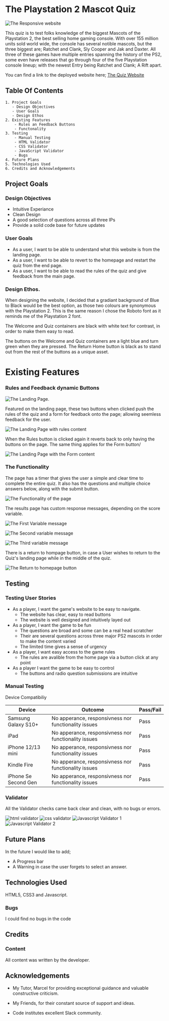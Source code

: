 # The Playstation 2 Mascot Quiz

![The Responsive website](./assets/images/isitresponsive.png)

This quiz is to test folks knowledge of the biggest Mascots of the Playstation 2, the best selling home gaming console. With over 155 million units sold world wide, the console has 
several notible mascots, but the three biggest are; Ratchet and Clank, Sly Cooper and Jak and Daxter. All three of these games have multiple entries spanning the history of the PS2, 
some even have releases that go through four of the five Playstation console lineup; with the newest Entry being Ratchet and Clank; A Rift apart. 

You can find a link to the deployed website here; [The Quiz Website](https://mikeyredmon.github.io/Retro-game-quiz/)

## Table Of Contents

    1. Project Goals
       - Design Objectives
       - User Goals
       - Design Ethos
    2. Existing Features
        - Rules an Feedback Buttons
        - Functonality
    3. Testing
        - Manual Testing
        - HTML Validator
        - CSS Validator
        - JavaScript Validator 
        - Bugs
    4. Future Plans
    5. Technologies Used
    6. Credits and Acknowledgements

## Project Goals

### Design Objectives

- Intuitive Experiance
- Clean Design
- A good selection of questions across all three IPs
- Provide a solid code base for future updates

### User Goals

- As a user, I want to be able to understand what this website is from the landing page. 
- As a user, I want to be able to revert to the homepage and restart the quiz from the end page. 
- As a user, I want to be able to read the rules of the quiz and give feedback from the main page. 

### Design Ethos. 

When designing the website, I decided that a gradiant background of Blue to Black would be the best option, as those two colours are synonymous with the Playstation 2. This is the same reason I chose the Roboto font as it reminds me of the Playstation 2 font. 

The Welcome and Quiz containers are black with white text for contrast, in order to make them easy to read. 

The buttons on the Welcome and Quiz containers are a light blue and turn green when they are pressed. The Return Home button is black as to stand out from the rest of the buttons as a unique asset. 

# Existing Features

### Rules and Feedback dynamic Buttons

![The Landing Page.](./assets/images/landingpage.png)

Featured on the landing page, these two buttons when clicked push the rules of the quiz and a form for feedback onto the page; allowing seemless feedback for the user. 

![The Landing Page with rules content](/assets/images/rules.png)

When the Rules button is clicked again it reverts back to only having the buttons on the page. The same thing applies for the Form button/ 

![The Landing Page with the Form content](/assets/images/feedbackform.png)

### The Functionality

The page has a timer that gives the user a simple and clear time to complete the entire quiz. It also has the questions and multiple choice answers below, along with the submit button. 

![The Functionality of the page](/assets/images/functionality.png)

The results page has custom response messages, depending on the score variable. 

![The First Variable message](/assets/images/variable1.png)

![The Second variable message](/assets/images/variable2.png)

![The Third variable message](/assets/images/variable3.png)

There is a return to hompage button, in case a User wishes to return to the Quiz's landing page while in the middle of the quiz. 

![The Return to homepage button](/assets/images/returnbutton.png)

## Testing

### Testing User Stories

- As a player, I want the game's website to be easy to navigate.
    - The website has clear, easy to read buttons 
    - The website is well designed and intuitively layed out
- As a player, I want the game to be fun
    - The questions are broad and some can be a real head scratcher
    - Their are several questions across three major PS2 mascots in order to make the content varied
    - The limited time gives a sense of urgency
- As a player, I want easy access to the game rules
    - The rules are avalible from the home page via a button click at any point
- As a player I want the game to be easy to control
    - The buttons and radio question submissions are intuitive 


### Manual Testing

 Device Compatibiliy

|    Device  | Outcome | Pass/Fail |
| ----------- | ----------- | ------------- |
| Samsung Galaxy S10+ | No apperance, responsivness nor functionality issues | Pass |
| iPad | No apperance, responsivness nor functionality issues | Pass |
| iPhone 12/13 mini | No apperance, responsivness nor functionality issues | Pass |
| Kindle Fire | No apperance, responsivness nor functionality issues  | Pass |
| iPhone Se Second Gen | No apperance, responsivness nor functionality issues| Pass |

### Validator 

All the Validator checks came back clear and clean, with no bugs or errors. 

![html validator](/assets/images/htmlvalidator.png)
![css validator](/assets/images/cssvalidator.png)
![Javascript Validator 1](/assets/images/java1.png)
![Javascript Validator 2](/assets/images/java2.png)

## Future Plans

In the future I would like to add;
- A Progress bar
- A Warning in case the user forgets to select an answer.

## Technologies Used

HTML5, CSS3 and Javascript. 

### Bugs

I could find no bugs in the code

## Credits

### Content

All content was written by the developer. 

## Acknowledgements

- My Tutor, Marcel for providing exceptional guidance and valuable constructive criticism.

- My Friends, for their constant source of support and ideas. 

- Code institutes excellent Slack community. 